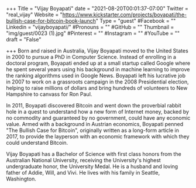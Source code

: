 +++
Title = "Vijay Boyapati"
date = "2021-08-20T00:01:37-07:00"
Twitter = "real_vijay"
Website = "https://www.kickstarter.com/projects/boyapati/the-bullish-case-for-bitcoin-book-launch"
Type = "guest"
#Facebook = ""
Linkedin = "vijayboyapati/"
#Pronouns = ""
#GitHub = ""
Thumbnail = "img/guest/0023 (1).jpg"
#Pinterest = ""
#Instagram = ""
#YouTube = ""
draft = "False"

+++
Born and raised in Australia, Vijay Boyapati moved to the United States in 2000 to pursue a PhD in Computer Science. Instead of enrolling in a doctoral program, Boyapati ended up at a small startup called Google where he spent several years using his background in machine learning to improve the ranking algorithms used in Google News. Boyapati left his lucrative job in 2007 to work on a grassroots campaign in the 2008 Presidential election, helping to raise millions of dollars and bring hundreds of volunteers to New Hampshire to canvass for Ron Paul. 

In 2011, Boyapati discovered Bitcoin and went down the proverbial rabbit hole in a quest to understand how a new form of Internet money, backed by no commodity and guaranteed by no government, could have any economic value. Armed with a background in Austrian economics, Boyapati penned "The Bullish Case for Bitcoin", originally written as a long-form article in 2017, to provide the layperson with an economic framework with which they could understand Bitcoin. 

Vijay Boyapati has a Bachelor of Science with first class honors from the Australian National University, receiving the University's highest undergraduate honor, the University Medal. He is a husband and loving father of Addie, Will, and Vivi. He lives with his family in Seattle, Washington.